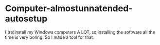 # Computer-almostunnatended-autosetup
 I (re)install my Windows computers A LOT, so installing the software all the time is very boring. So I made a tool for that.
